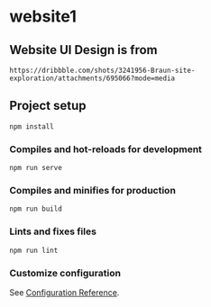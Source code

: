 # website1

## Website UI Design is from

```
https://dribbble.com/shots/3241956-Braun-site-exploration/attachments/695066?mode=media
```

## Project setup

```
npm install
```

### Compiles and hot-reloads for development

```
npm run serve
```

### Compiles and minifies for production

```
npm run build
```

### Lints and fixes files

```
npm run lint
```

### Customize configuration

See [Configuration Reference](https://cli.vuejs.org/config/).
